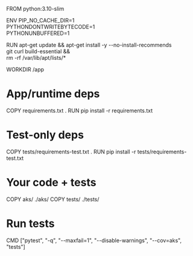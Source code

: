 FROM python:3.10-slim

ENV PIP_NO_CACHE_DIR=1 \
    PYTHONDONTWRITEBYTECODE=1 \
    PYTHONUNBUFFERED=1

RUN apt-get update && apt-get install -y --no-install-recommends \
    git curl build-essential && \
    rm -rf /var/lib/apt/lists/*

WORKDIR /app

# App/runtime deps
COPY requirements.txt .
RUN pip install -r requirements.txt

# Test-only deps
COPY tests/requirements-test.txt .
RUN pip install -r tests/requirements-test.txt

# Your code + tests
COPY aks/ ./aks/
COPY tests/ ./tests/

# Run tests
CMD ["pytest", "-q", "--maxfail=1", "--disable-warnings", "--cov=aks", "tests"]
